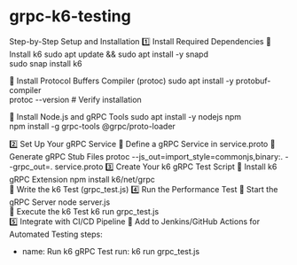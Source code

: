 # grpc-k6-testing
Step-by-Step Setup and Installation
1️⃣ Install Required Dependencies
📌 Install k6
sudo apt update && sudo apt install -y snapd  
sudo snap install k6  

📌 Install Protocol Buffers Compiler (protoc)
sudo apt install -y protobuf-compiler  
protoc --version  # Verify installation  

📌 Install Node.js and gRPC Tools
sudo apt install -y nodejs npm  
npm install -g grpc-tools @grpc/proto-loader  

2️⃣ Set Up Your gRPC Service
📌 Define a gRPC Service in service.proto
📌 Generate gRPC Stub Files 
protoc --js_out=import_style=commonjs,binary:. --grpc_out=. service.proto
3️⃣ Create Your k6 gRPC Test Script
📌 Install k6 gRPC Extension
npm install k6/net/grpc  
📌 Write the k6 Test (grpc_test.js)
4️⃣ Run the Performance Test
📌 Start the gRPC Server
node server.js  
📌 Execute the k6 Test
k6 run grpc_test.js  
5️⃣ Integrate with CI/CD Pipeline
📌 Add to Jenkins/GitHub Actions for Automated Testing
steps:
  - name: Run k6 gRPC Test
    run: k6 run grpc_test.js

